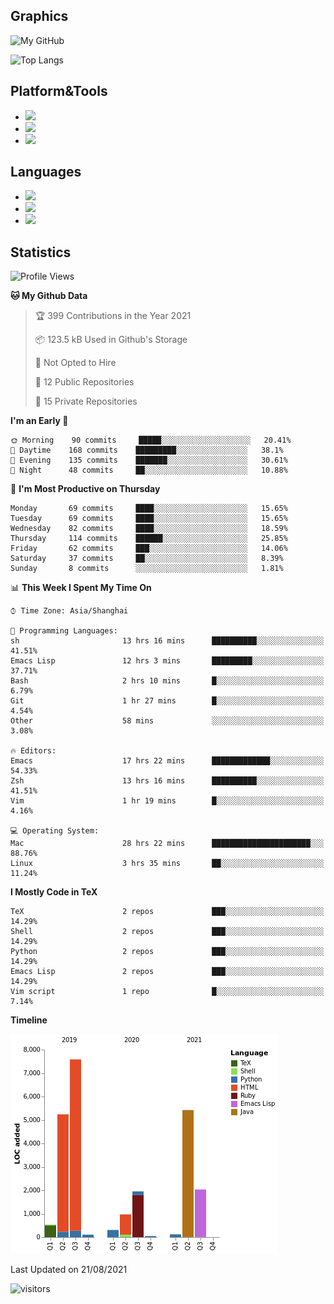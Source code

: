 ## Graphics

![My GitHub](https://github-readme-stats.vercel.app/api?username=SteamedFish&count_private=true&show_icons=true&theme=buefy&include_all_commits=false)

![Top Langs](https://github-readme-stats.vercel.app/api/top-langs/?username=SteamedFish&theme=buefy&hide=ruby&count_private=true&show_icons=true&layout=compact)

## Platform&Tools

* [![](https://img.shields.io/badge/ArchLinux--purple?style=flat-square&logo=ArchLinux)](https://www.archlinux.org/)
* [![](https://img.shields.io/badge/Gentoo-testing-purple?style=flat-square&logo=Gentoo)](https://www.gentoo.org/)
* [![](https://img.shields.io/badge/Doom%20Emacs-28-blue?style=flat-square&logo=Gnu%20emacs&logoColor=white)](https://www.gnu.org/software/emacs/)

## Languages

* [![](https://img.shields.io/badge/-Python-3776AB?style=flat-square&logo=python&logoColor=white)](https://www.python.org/)
* [![](https://img.shields.io/badge/-Bash-00ADD8?style=flat-square&logo=Gnu-bash&logoColor=white)](https://www.gnu.org/software/bash/)
* [![](https://img.shields.io/badge/-Go-00ADD8?style=flat-square&logo=go&logoColor=white)](https://golang.org/)

## Statistics

<!--START_SECTION:waka-->
![Profile Views](http://img.shields.io/badge/Profile%20Views-7-blue)

**🐱 My Github Data** 

> 🏆 399 Contributions in the Year 2021
 > 
> 📦 123.5 kB Used in Github's Storage 
 > 
> 🚫 Not Opted to Hire
 > 
> 📜 12 Public Repositories 
 > 
> 🔑 15 Private Repositories  
 > 
**I'm an Early 🐤** 

```text
🌞 Morning    90 commits     █████░░░░░░░░░░░░░░░░░░░░   20.41% 
🌆 Daytime    168 commits    █████████░░░░░░░░░░░░░░░░   38.1% 
🌃 Evening    135 commits    ███████░░░░░░░░░░░░░░░░░░   30.61% 
🌙 Night      48 commits     ██░░░░░░░░░░░░░░░░░░░░░░░   10.88%

```
📅 **I'm Most Productive on Thursday** 

```text
Monday       69 commits     ████░░░░░░░░░░░░░░░░░░░░░   15.65% 
Tuesday      69 commits     ████░░░░░░░░░░░░░░░░░░░░░   15.65% 
Wednesday    82 commits     ████░░░░░░░░░░░░░░░░░░░░░   18.59% 
Thursday     114 commits    ██████░░░░░░░░░░░░░░░░░░░   25.85% 
Friday       62 commits     ███░░░░░░░░░░░░░░░░░░░░░░   14.06% 
Saturday     37 commits     ██░░░░░░░░░░░░░░░░░░░░░░░   8.39% 
Sunday       8 commits      ░░░░░░░░░░░░░░░░░░░░░░░░░   1.81%

```


📊 **This Week I Spent My Time On** 

```text
⌚︎ Time Zone: Asia/Shanghai

💬 Programming Languages: 
sh                       13 hrs 16 mins      ██████████░░░░░░░░░░░░░░░   41.51% 
Emacs Lisp               12 hrs 3 mins       █████████░░░░░░░░░░░░░░░░   37.71% 
Bash                     2 hrs 10 mins       █░░░░░░░░░░░░░░░░░░░░░░░░   6.79% 
Git                      1 hr 27 mins        █░░░░░░░░░░░░░░░░░░░░░░░░   4.54% 
Other                    58 mins             ░░░░░░░░░░░░░░░░░░░░░░░░░   3.08%

🔥 Editors: 
Emacs                    17 hrs 22 mins      █████████████░░░░░░░░░░░░   54.33% 
Zsh                      13 hrs 16 mins      ██████████░░░░░░░░░░░░░░░   41.51% 
Vim                      1 hr 19 mins        █░░░░░░░░░░░░░░░░░░░░░░░░   4.16%

💻 Operating System: 
Mac                      28 hrs 22 mins      ██████████████████████░░░   88.76% 
Linux                    3 hrs 35 mins       ██░░░░░░░░░░░░░░░░░░░░░░░   11.24%

```

**I Mostly Code in TeX** 

```text
TeX                      2 repos             ███░░░░░░░░░░░░░░░░░░░░░░   14.29% 
Shell                    2 repos             ███░░░░░░░░░░░░░░░░░░░░░░   14.29% 
Python                   2 repos             ███░░░░░░░░░░░░░░░░░░░░░░   14.29% 
Emacs Lisp               2 repos             ███░░░░░░░░░░░░░░░░░░░░░░   14.29% 
Vim script               1 repo              █░░░░░░░░░░░░░░░░░░░░░░░░   7.14%

```


**Timeline**

![Chart not found](https://raw.githubusercontent.com/SteamedFish/SteamedFish/master/charts/bar_graph.png) 


 Last Updated on 21/08/2021
<!--END_SECTION:waka-->

![visitors](https://visitor-badge.laobi.icu/badge?page_id=SteamedFish.SteamedFish)

